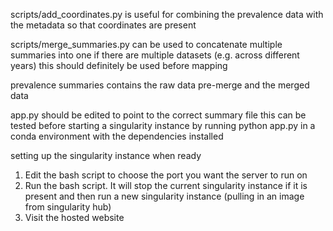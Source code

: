 scripts/add_coordinates.py is useful for combining 
the prevalence data with the metadata so that coordinates are present

scripts/merge_summaries.py can be used to concatenate multiple summaries into one
if there are multiple datasets (e.g. across different years) this should definitely be used
before mapping

prevalence summaries contains the raw data pre-merge and the merged data

app.py should be edited to point to the correct summary file
this can be tested before starting a singularity instance by running 
python app.py in a conda environment with the dependencies installed

setting up the singularity instance when ready
1. Edit the bash script to choose the port you want the server to run on
2. Run the bash script.  It will stop the current singularity instance if it is present and then 
run a new singularity instance (pulling in an image from singularity hub)
3. Visit the hosted website 

